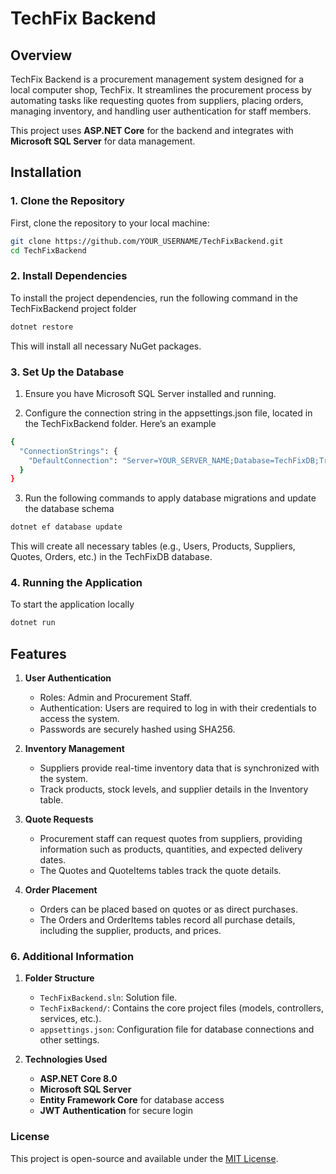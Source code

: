 # TechFix Backend

## Overview

TechFix Backend is a procurement management system designed for a local computer shop, TechFix. It streamlines the procurement process by automating tasks like requesting quotes from suppliers, placing orders, managing inventory, and handling user authentication for staff members.

This project uses **ASP.NET Core** for the backend and integrates with **Microsoft SQL Server** for data management.

## Installation

### 1. Clone the Repository

First, clone the repository to your local machine:

```bash
git clone https://github.com/YOUR_USERNAME/TechFixBackend.git
cd TechFixBackend
```


### 2. Install Dependencies
To install the project dependencies, run the following command in the TechFixBackend project folder

```bash
dotnet restore
```
This will install all necessary NuGet packages.


### 3. Set Up the Database
1. Ensure you have Microsoft SQL Server installed and running.

2. Configure the connection string in the appsettings.json file, located in the TechFixBackend folder. Here’s an example
```bash
{
  "ConnectionStrings": {
    "DefaultConnection": "Server=YOUR_SERVER_NAME;Database=TechFixDB;Trusted_Connection=True;MultipleActiveResultSets=true"
  }
}
```
3. Run the following commands to apply database migrations and update the database schema
```bash
dotnet ef database update
```
This will create all necessary tables (e.g., Users, Products, Suppliers, Quotes, Orders, etc.) in the TechFixDB database.



### 4. Running the Application
To start the application locally
```bash
dotnet run
```

## Features
1. **User Authentication**
   - Roles: Admin and Procurement Staff.
   - Authentication: Users are required to log in with their credentials to access the system.
   - Passwords are securely hashed using SHA256.

2. **Inventory Management**
   - Suppliers provide real-time inventory data that is synchronized with the system.
   - Track products, stock levels, and supplier details in the Inventory table.

3. **Quote Requests**
   - Procurement staff can request quotes from suppliers, providing information such as products, quantities, and expected delivery dates.
   - The Quotes and QuoteItems tables track the quote details.

4. **Order Placement**
   - Orders can be placed based on quotes or as direct purchases.
   - The Orders and OrderItems tables record all purchase details, including the supplier, products, and prices.


### 6. Additional Information
1. **Folder Structure**
   - `TechFixBackend.sln`: Solution file.
   - `TechFixBackend/`: Contains the core project files (models, controllers, services, etc.).
   - `appsettings.json`: Configuration file for database connections and other settings.

2. **Technologies Used**
   - **ASP.NET Core 8.0**
   - **Microsoft SQL Server**
   - **Entity Framework Core** for database access
   - **JWT Authentication** for secure login


### License
This project is open-source and available under the [MIT License](https://opensource.org/licenses/MIT).


